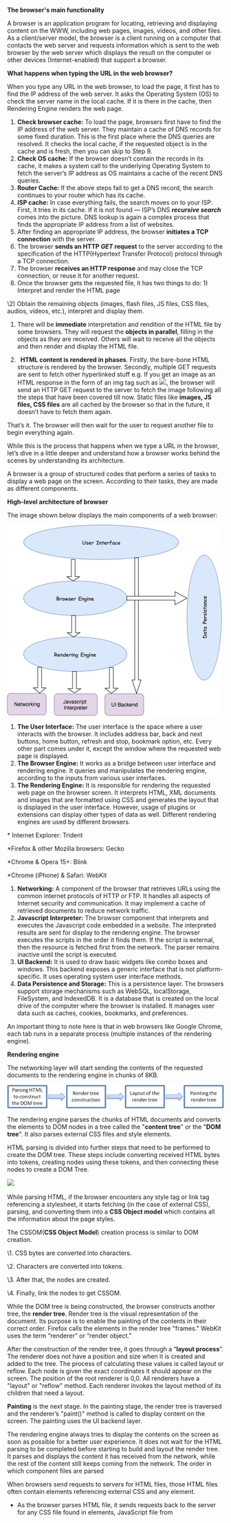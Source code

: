 ﻿**The browser's main functionality**

A browser is an application program for locating, retrieving and displaying content on the WWW, including web pages, images, videos, and other files. As a client/server model, the browser is a client running on a computer that contacts the web server and requests information which is sent to the web browser by the web server which displays the result on the computer or other devices (Internet-enabled) that support a browser.

**What happens when typing the URL in the web browser?**

When you type any URL in the web browser, to load the page, it first has to find the IP address of the web server. It asks the Operating System (OS) to check the server name in the local cache. If it is there in the cache, then Rendering Engine renders the web page.

1. **Check browser cache:** To load the page, browsers first have to find the IP address of the web server. They maintain a cache of DNS records for some fixed duration. This is the first place where the DNS queries are resolved. It checks the local cache, if the requested object is in the cache and is fresh, then you can skip to Step 9.
1. **Check OS cache:** If the browser doesn’t contain the records in its cache, it makes a system call to the underlying Operating System to fetch the server’s IP address as OS maintains a cache of the recent DNS queries.
1. **Router Cache:** If the above steps fail to get a DNS record, the search continues to your router which has its cache.
1. **ISP cache:** In case everything fails, the search moves on to your ISP. First, it tries in its cache. If it is not found — ISP’s DNS ***recursive search*** comes into the picture. DNS lookup is again a complex process that finds the appropriate IP address from a list of websites. 
1. After finding an appropriate IP address, the browser **initiates a TCP connection** with the server.
1. The browser **sends an HTTP *GET* request** to the server according to the specification of the HTTP(Hypertext Transfer Protocol) protocol through a TCP connection.
1. The browser **receives an HTTP response** and may close the TCP connection, or reuse it for another request.
1. Once the browser gets the requested file, it has two things to do: 1) Interpret and render the HTML page

\2) Obtain the remaining objects (images, flash files, JS files, CSS files, audios, videos, etc.), interpret and display them.

1. There will be **immediate** interpretation and rendition of the HTML file by some browsers. They will request the **objects in parallel**, filling in the objects as they are received. Others will wait to receive all the objects and then render and display the HTML file.

1. ` `**HTML content is rendered in phases**. Firstly, the bare-bone HTML structure is rendered by the browser. Secondly, multiple GET requests are sent to fetch other hyperlinked stuff e.g. If you get an image as an HTML response in the form of an img tag such as <img src=”/assets/img/set.png” />, the browser will send an HTTP GET request to the server to fetch the image following all the steps that have been covered till now. Static files like **images, JS files, CSS files** are all cached by the browser so that in the future, it doesn’t have to fetch them again.

That’s it. The browser will then wait for the user to request another file to begin everything again.

While this is the process that happens when we type a URL in the browser, let’s dive in a little deeper and understand how a browser works behind the scenes by understanding its architecture.

A browser is a group of structured codes that perform a series of tasks to display a web page on the screen. According to their tasks, they are made as different components.

**High-level architecture of browser**

The image shown below displays the main components of a web browser:

![](Aspose.Words.52982289-fe52-40b4-b1a5-be27a14b0ea1.001.png)

1. **The User Interface:** The user interface is the space where a user interacts with the browser. It includes address bar, back and next buttons, home button, refresh and stop, bookmark option, etc. Every other part comes under it, except the window where the requested web page is displayed.
1. **The Browser Engine:** It works as a bridge between user interface and rendering engine. It queries and manipulates the rendering engine, according to the inputs from various user interfaces.
1. **The Rendering Engine:** It is responsible for rendering the requested web page on the browser screen. It interprets HTML, XML documents and images that are formatted using CSS and generates the layout that is displayed in the user interface. However, usage of plugins or extensions can display other types of data as well. Different rendering engines are used by different browsers. 

\* Internet Explorer: Trident

\*Firefox & other Mozilla browsers: Gecko

\*Chrome & Opera 15+: Blink

\*Chrome (iPhone) & Safari: WebKit

1. **Networking:** A component of the browser that retrieves URLs using the common internet protocols of HTTP or FTP. It handles all aspects of Internet security and communication. It may implement a cache of retrieved documents to reduce network traffic.
1. **Javascript Interpreter:** The browser component that interprets and executes the Javascript code embedded in a website. The interpreted results are sent for display to the rendering engine. The browser executes the scripts in the order it finds them. If the script is external, then the resource is fetched first from the network. The parser remains inactive until the script is executed.
1. **UI Backend:** It is used to draw basic widgets like combo boxes and windows. This backend exposes a generic interface that is not platform-specific. It uses operating system user interface methods.
1. **Data Persistence and Storage:** This is a persistence layer. The browsers support storage mechanisms such as WebSQL, localStorage, FileSystem, and IndexedDB. It is a database that is created on the local drive of the computer where the browser is installed. It manages user data such as caches, cookies, bookmarks, and preferences.

An important thing to note here is that in web browsers like Google Chrome, each tab runs in a separate process (multiple instances of the rendering engine).

**Rendering engine**

The networking layer will start sending the contents of the requested documents to the rendering engine in chunks of 8KB.

![](Aspose.Words.52982289-fe52-40b4-b1a5-be27a14b0ea1.002.png)

The rendering engine parses the chunks of HTML documents and converts the elements to DOM nodes in a tree called the "**content tree**" or the "**DOM tree**". It also parses external CSS files and style elements. 

HTML parsing is divided into further steps that need to be performed to create the DOM tree. These steps include converting received HTML bytes into tokens, creating nodes using these tokens, and then connecting these nodes to create a DOM Tree. 

![](Aspose.Words.52982289-fe52-40b4-b1a5-be27a14b0ea1.003.png)

While parsing HTML, if the browser encounters any style tag or link tag referencing a stylesheet, it starts fetching (in the case of external CSS), parsing, and converting them into a **CSS Object model** which contains all the information about the page styles.

The CSSOM(**CSS Object Model**) creation process is similar to DOM creation.

\1. CSS bytes are converted into characters.

\2. Characters are converted into tokens.

\3. After that, the nodes are created.

\4. Finally, link the nodes to get CSSOM.

While the DOM tree is being constructed, the browser constructs another tree, the **render tree**. Render tree is the visual representation of the document. Its purpose is to enable the painting of the contents in their correct order. Firefox calls the elements in the render tree "frames." WebKit uses the term “renderer” or “render object.”

After the construction of the render tree, it goes through a “**layout process**”. The renderer does not have a position and size when it is created and added to the tree. The process of calculating these values is called layout or reflow. Each node is given the exact coordinates it should appear on the screen. The position of the root renderer is 0,0. All renderers have a "layout" or "reflow" method. Each renderer invokes the layout method of its children that need a layout.

**Painting** is the next stage. In the painting stage, the render tree is traversed and the renderer’s "paint()" method is called to display content on the screen. The painting uses the UI backend layer.

The rendering engine always tries to display the contents on the screen as soon as possible for a better user experience. It does not wait for the HTML parsing to be completed before starting to build and layout the render tree. It parses and displays the content it has received from the network, while the rest of the content still keeps coming from the network. The order in which component files are parsed

When browsers send requests to servers for HTML files, those HTML files often contain elements referencing external CSS and any element.

- As the browser parses HTML file, it sends requests back to the server for any CSS file found in elements, JavaScript file from <script> elements. Then, it parses the CSS and JavaScript.
- The browser generates an in-memory DOM tree from the parsed HTML, CSSOM structure from the parsed CSS, and compiles and executes the parsed JavaScript.
- As the browser builds the DOM tree, applies the styles from the CSSOM tree and executes the JavaScript, a visual representation of the page is painted on the screen, and the user sees the page content and can begin to interact with it.






